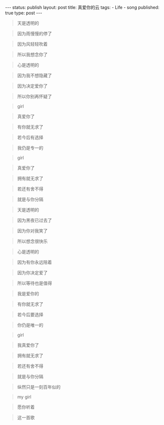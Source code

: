 <meta http-equiv="content-type" content="text/html; charset=UTF-8">
--- 
status: publish 
layout: post 
title: 真爱你的云
tags: - Life - song 
published: true 
type: post 
--- 

> 天是透明的 

> 因为雨慢慢的停了 

> 因为风轻轻吹着 

> 所以我想念你了 

> 心是透明的 

> 因为我不想隐藏了 

> 因为决定爱你了 

> 所以你别再怀疑了 

> girl 

> 真爱你了 

> 有你就无求了 

> 若今后有选择 

> 我仍是专一的 

> girl 

> 真爱你了 

> 拥有就无求了 

> 若还有舍不得 

> 就是与你分隔 

> 天是透明的 

> 因为黑夜已过去了 

> 因为你对我笑了 

> 所以想念很快乐 

> 心是透明的 

> 因为有你永远陪着 

> 因为你决定爱了 

> 所以等待也是值得 

> 我是爱你的 

> 有你就无求了 

> 若今后要选择 

> 你仍是唯一的 

> girl 

> 我真爱你了 

> 拥有就无求了 

> 若还有舍不得 

> 就是与你分隔 

> 纵然只是一刻百年似的 

> my girl 

> 愿你听着 

> 这一首歌



